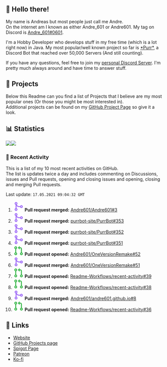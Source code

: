<!-- Links -->
[andre]: https://discord.bio/p/andre601
[purr]: https://purrbot.site
[discord]: https://discord.gg/6dazXp6
[website]: https://andre601.ch
[github]: https://andre601.ch/projects
[spigot]: https://www.spigotmc.org/resources/authors/56829/
[patreon]: https://patreon.com/andre_601
[ko-fi]: https://ko-fi.com/andre_601

## 👋 Hello there!
My name is Andreas but most people just call me Andre.  
On the internet am I known as either Andre_601 or Andre601. My tag on Discord is [Andre_601#0601][andre].

I'm a Hobby Developer who develops stuff in my free time (which is a lot right now) in Java. My most popular/well known project so far is [\*Purr\*][purr], a Discord Bot that reached over 50,000 Servers (And still counting).

If you have any questions, feel free to join my [personal Discord Server][discord]. I'm pretty much always around and have time to answer stuff.

## 📁 Projects
Below this Readme can you find a list of Projects that I believe are my most popular ones (Or those you might be most interested in).  
Additional projects can be found on my [GitHub Project Page][github] so give it a look.

## 📊 Statistics
<img height="195px" src="https://github-readme-stats.vercel.app/api?username=Andre601&show_icons=true&hide_rank=true&title_color=3498db&bg_color=ffffff00&text_color=718096&disable_animations=true"><img height="195px" src="https://github-readme-stats.vercel.app/api/top-langs?username=Andre601&layout=compact&title_color=3498db&bg_color=ffffff00&text_color=718096">

### 📜 Recent Activity
This is a list of my 10 most recent activities on GitHub.  
The list is updates twice a day and includes commenting on Discussions, issues and Pull requests, opening and closing issues and opening, closing and merging Pull requests.

<!--RECENT_ACTIVITY:last_update-->
Last update: `17.05.2021 09:04:32 GMT`
<!--RECENT_ACTIVITY:last_update_end-->
<!--RECENT_ACTIVITY:start-->
1. ![pullRequestMerged] **Pull request merged:** [Andre601/Andre601#3](https://github.com/Andre601/Andre601/pull/3)
2. ![pullRequestMerged] **Pull request merged:** [purrbot-site/PurrBot#353](https://github.com/purrbot-site/PurrBot/pull/353)
3. ![pullRequestMerged] **Pull request merged:** [purrbot-site/PurrBot#352](https://github.com/purrbot-site/PurrBot/pull/352)
4. ![pullRequestMerged] **Pull request merged:** [purrbot-site/PurrBot#351](https://github.com/purrbot-site/PurrBot/pull/351)
5. ![pullRequestOpened] **Pull request opened:** [Andre601/OneVersionRemake#52](https://github.com/Andre601/OneVersionRemake/pull/52)
6. ![pullRequestMerged] **Pull request merged:** [Andre601/OneVersionRemake#51](https://github.com/Andre601/OneVersionRemake/pull/51)
7. ![pullRequestOpened] **Pull request opened:** [Readme-Workflows/recent-activity#39](https://github.com/Readme-Workflows/recent-activity/pull/39)
8. ![pullRequestOpened] **Pull request opened:** [Readme-Workflows/recent-activity#38](https://github.com/Readme-Workflows/recent-activity/pull/38)
9. ![pullRequestMerged] **Pull request merged:** [Andre601/andre601.github.io#8](https://github.com/Andre601/andre601.github.io/pull/8)
10. ![pullRequestOpened] **Pull request opened:** [Readme-Workflows/recent-activity#36](https://github.com/Readme-Workflows/recent-activity/pull/36)
<!--RECENT_ACTIVITY:end-->

## 🔗 Links
- [Website]
- [GitHub Projects page][github]
- [Spigot Page][spigot]
- [Patreon]
- [Ko-fi]

<!-- Badges -->
[issueOpened]: https://raw.githubusercontent.com/Andre601/Andre601/master/images/IssueOpened.svg
[issueClosed]: https://raw.githubusercontent.com/Andre601/Andre601/master/images/IssueClosed.svg
[pullRequestOpened]: https://raw.githubusercontent.com/Andre601/Andre601/master/images/PullRequestOpened.svg
[pullRequestClosed]: https://raw.githubusercontent.com/Andre601/Andre601/master/images/PullRequestClosed.svg
[pullRequestMerged]: https://raw.githubusercontent.com/Andre601/Andre601/4dadd89f960758755927537b4108e03eb2d93eba/images/PullRequestMerged.svg
[comment]: https://raw.githubusercontent.com/Andre601/Andre601/master/images/Comment.svg
